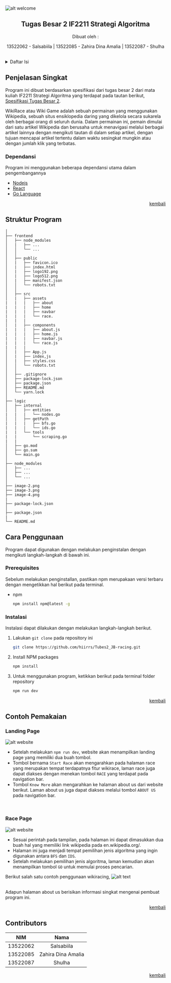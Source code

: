 <br />

![alt welcome](./frontend/src/assets/home/welcome.png)


<div align="center">
  <h2 align="center">Tugas Besar 2 IF2211 Strategi Algoritma</h2>

  <p> Dibuat oleh :
    <p>13522062 - Salsabiila | 13522085 - Zahira Dina Amalia | 13522087 - Shulha
    <br />
    <br />
  </p>
</div>


<!-- Daftar Isi -->
<details>
  <summary>Daftar Isi</summary>
  <ol>
    <li>
      <a href="#penjelasan-singkat">Penjelasan Singkat</a>
      <ul>
        <li><a href="#dependansi">Dependansi</a></li>
      </ul>
    </li>
    <li>
      <a href="#cara-penggunaan">Cara Penggunaan</a>
      <ul>
        <li><a href="#prerequisites">Prerequisites</a></li>
        <li><a href="#instalasi">Instalasi</a></li>
      </ul>
    </li>
    <li><a href="#struktru-program">Struktur Program</a></li>
    <li><a href="#contoh-pemakaian">Contoh Pemakaian</a></li>
    <li><a href="#roadmap">Roadmap</a></li>
    <li><a href="#contributing">Contributing</a></li>
    <li><a href="#license">License</a></li>
    <li><a href="#contact">Contact</a></li>
    <li><a href="#acknowledgments">Acknowledgments</a></li>
  </ol>
</details>


## Penjelasan Singkat

Program ini dibuat berdasarkan spesifikasi dari tugas besar 2 dari mata kuliah IF2211 Strategi Algoritma yang terdapat pada tautan berikut, <a href= https://informatika.stei.itb.ac.id/~rinaldi.munir/Stmik/2023-2024/Tubes2-Stima-2024.pdf> Spesifikasi Tugas Besar 2</a>.

WikiRace atau Wiki Game adalah sebuah permainan yang menggunakan Wikipedia, sebuah situs ensiklopedia daring yang dikelola secara sukarela oleh berbagai orang di seluruh dunia. Dalam permainan ini, pemain dimulai dari satu artikel Wikipedia dan berusaha untuk menavigasi melalui berbagai artikel lainnya dengan mengikuti tautan di dalam setiap artikel, dengan tujuan mencapai artikel tertentu dalam waktu sesingkat mungkin atau dengan jumlah klik yang terbatas.


### Dependansi
Program ini menggunakan beberapa dependansi utama dalam pengembangannya

* <a href=https://nodejs.org/en> Nodejs </a>
* <a href=https://reactjs.org/> React </a>
* <a href=https://go.dev/> Go Language </a>

<p align="right"><a href="#readme-top">kembali</a></p>


## Struktur Program
```
│
├── frontend
│   ├── node_modules
│   |   ├── ...
│   │   └── ...
│   │
│   ├── public
│   |   ├── favicon.ico
│   |   ├── index.html
│   |   ├── logo192.png
│   |   ├── logo512.png
│   |   ├── manifest.json
│   │   └── robots.txt
│   │
│   ├── src
│   |   ├── assets
|   |   |   ├── about
|   |   |   ├── home
|   |   |   ├── navbar
|   |   |   └── race.
|   |   |   
│   |   ├── components
|   |   |   ├── about.js
|   |   |   ├── home.js
|   |   |   ├── navbar.js
|   |   |   └── race.js
|   |   |  
│   |   ├── App.js
│   |   ├── index,js
│   |   ├── styles.css
│   │   └── robots.txt
│   │
│   ├── .gitignore
│   ├── package-lock.json
│   ├── package.json
│   ├── README.md
│   └── yarn.lock
│
├── logic
│   ├── internal
│   │   ├── entities
|   |   |   └── nodes.go
│   │   ├── getPath
|   |   |   ├── bfs.go
|   |   |   └── ids.go
|   |   └── tools
|   |       └── scraping.go
|   |
│   ├── go.mod
│   ├── go.sum
│   └── main.go
│
├── node_modules
│   ├── ...
│   ├── ...
│   └── ...
│
├── image-2.png
├── image-3.png
├── image-4.png
|
├── package-lock.json
│  
├── package.json
|
└── README.md

```

## Cara Penggunaan

Program dapat digunakan dengan melakukan penginstalan dengan mengikuti langkah-langkah di bawah ini.


### Prerequisites

Sebelum melakukan penginstallan, pastikan npm merupakaan versi terbaru dengan mengetikkan hal berikut pada terminal.
* npm
  ```sh
  npm install npm@latest -g
  ```

### Instalasi

Instalasi dapat dilakukan dengan melakukan langkah-langkah berikut.

1. Lakukan `git clone` pada repository ini
   ```sh
   git clone https://github.com/hiirrs/Tubes2_JB-racing.git
   ```
2. Install NPM packages
   ```sh
   npm install
   ```
   
3. Untuk menggunakan program, ketikkan berikut pada terminal folder repository
   ```js
   npm run dev
   ```
<p align="right"><a href="#readme-top">kembali</a></p>


## Contoh Pemakaian
### Landing Page
![alt website](image-2.png)
 - Setelah melakukan `npm run dev`, website akan menampilkan landing page yang memiliki dua buah tombol. 
 - Tombol bernama `Start Race` akan mengarahkan pada halaman race yang merupakan tempat terdapatnya fitur wikirace,  laman race juga dapat diakses dengan menekan tombol `RACE` yang terdapat pada navigation bar.
-  Tombol `Know More` akan mengarahkan ke halaman about us dari website berikut. Laman about us juga dapat diakses melalui tombol `ABOUT US` pada navigation bar.

<br />

### Race Page
![alt website](./image-3.png)
 - Sesuai perintah pada tampilan, pada halaman ini dapat dimasukkan dua buah hal yang memiliki link wikipedia pada en.wikipedia.org/.
 - Halaman ini juga menjadi tempat pemilihan jenis algoritma yang ingin digunakan antara `BFS` dan `IDS`.
 - Setelah melakukan pemilihan jenis algoritma, laman kemudian akan menampilkan tombol `GO` untuk memulai proses pencarian.

 Berikut salah satu contoh penggunaan wikiracing,
 ![alt text](image-4.png)

<br />
Adapun halaman about us berisikan informasi singkat mengenai pembuat program ini.

<p align="right"><a href="#readme-top">kembali</a></p>



## Contributors
|   NIM    |                  Nama                  |
| :------: | :------------------------------------: |
| 13522062 |              Salsabiila                |
| 13522085 |          Zahira Dina Amalia            |
| 13522087 |                Shulha                  |

<p align="right"><a href="#readme-top">kembali</a></p>